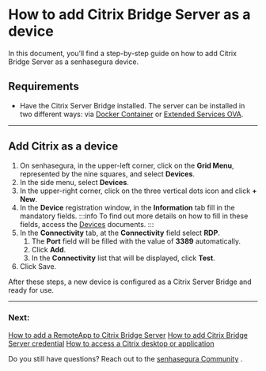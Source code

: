 # How to add Citrix Bridge Server as a device

In this document, you’ll find a step-by-step guide on how to add Citrix Bridge Server as a senhasegura device.

## Requirements

* Have the Citrix Server Bridge installed. The server can be installed in two different ways: via [Docker Container](/v3-32/docs/pam-session-how-to-install-citrix-bridge-server-using-docker-container) or [Extended Services OVA](/v3-32/docs/pam-session-how-to-install-citrix-bridge-server-using-senhasegura-extended-services-ova).

---
## Add Citrix as a device

1. On senhasegura, in the upper-left corner, click on the **Grid Menu**, represented by the nine squares, and select **Devices**.
2. In the side menu, select **Devices**.
3. In the upper-right corner, click on the three vertical dots icon and click **+ New**.
4. In the **Device** registration window, in the **Information** tab fill in the mandatory fields.
     :::info
    To find out more details on how to fill in these fields, access the [Devices](/v3-32/docs/devices) documents.
    :::
5. In the **Connectivity** tab, at the **Connectivity** field select **RDP**.
    1. The **Port** field will be filled with the value of **3389** automatically.
    2. Click **Add**.
    3. In the **Connectivity** list that will be displayed, click **Test**.
6. Click Save.


After these steps, a new device is configured as a Citrix Server Bridge and ready for use.

---
### Next:
[How to add a RemoteApp to Citrix Bridge Server](/v3-32/docs/how-to-add-a-remoteapp-to-citrix-bridge-server)
[How to add Citrix Bridge Server credential](/v3-32/docs/how-to-add-citrix-bridge-server-credential)
[How to access a Citrix desktop or application](/v3-32/docs/how-to-access-a-citrix-desktop-or-application)

Do you still have questions? Reach out to the [senhasegura Community](https://community.senhasegura.io/) .